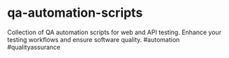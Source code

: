# qa-automation-scripts
Collection of QA automation scripts for web and API testing. Enhance your testing workflows and ensure software quality. #automation #qualityassurance
